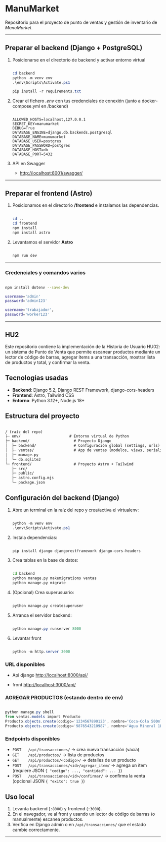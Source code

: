 # ManuMarket

Repositorio para el proyecto de punto de ventas y gestión de inventario de *ManuMarket*.

---

## Preparar el backend (Django + PostgreSQL)

1. Posicionarse en el directorio de backend y activar entorno virtual  

    ```powershell

    cd backend
    python -m venv env
    .\env\Scripts\Activate.ps1

    pip install -r requirements.txt

    ```

2. Crear el fichero *.env* con tus credenciales de conexión (junto a docker-compose.yml en /backend)

    ```dotenv

    ALLOWED_HOSTS=localhost,127.0.0.1
    SECRET_KEY=manumarket
    DEBUG=True
    DATABASE_ENGINE=django.db.backends.postgresql
    DATABASE_NAME=manumarket
    DATABASE_USER=postgres
    DATABASE_PASSWORD=postgres
    DATABASE_HOST=db
    DATABASE_PORT=5432

    ```

3. API en Swagger

    - <http://localhost:8001/swagger/>

---

## Preparar el frontend (Astro)

1. Posicionamos en el directorio **/frontend** e instalamos las dependencias.

    ```powershell

    cd ..
    cd frontend
    npm install
    npm install astro

    ```

2. Levantamos el servidor **Astro**

    ```powershell

    npm run dev

    ```

---

### Credenciales y comandos varios

```bash

npm install dotenv --save-dev

username='admin'
password='admin123'

username='trabajador',
password='worker123'

```

---

## HU2

Este repositorio contiene la implementación de la Historia de Usuario HU02: un sistema de Punto de Venta que permite escanear productos mediante un lector de código de barras, agregar ítems a una transacción, mostrar lista de productos y total, y confirmar la venta.

## Tecnologías usadas

- **Backend**: Django 5.2, Django REST Framework, django-cors-headers
- **Frontend**: Astro, Tailwind CSS
- **Entorno**: Python 3.12+, Node.js 18+

## Estructura del proyecto

```txt

/ (raíz del repo)
├─ env/                      # Entorno virtual de Python
├─ backend/                    # Proyecto Django
│  ├─ backend/                 # Configuración global (settings, urls)
│  ├─ ventas/                  # App de ventas (modelos, views, serializers)
│  ├─ manage.py
│  └─ db.sqlite3
└─ frontend/                   # Proyecto Astro + Tailwind
   ├─ src/
   ├─ public/
   ├─ astro.config.mjs
   └─ package.json

```

## Configuración del backend (Django)

1. Abre un terminal en la raíz del repo y crea/activa el virtualenv:

   ```powershell

   python -m venv env
   .\env\Scripts\Activate.ps1

   ```

2. Instala dependencias:

   ```bash

   pip install django djangorestframework django-cors-headers

   ```

3. Crea tablas en la base de datos:

   ```bash

   cd backend
   python manage.py makemigrations ventas
   python manage.py migrate

   ```

4. (Opcional) Crea superusuario:

   ```bash

   python manage.py createsuperuser

   ```

5. Arranca el servidor backend:

   ```powershell

   python manage.py runserver 8000

   ```

6. Levantar front

   ```powershell

   python -m http.server 3000

   ```

### URL disponibles

- Api django <http://localhost:8000/api/>

- front <http://localhost:3000/api/>

### AGREGAR PRODUCTOS (estando dentro de env)

   ```powershell

   python manage.py shell
   from ventas.models import Producto
   Producto.objects.create(codigo='1234567890123', nombre='Coca-Cola 500ml', precio=1.25)
   Producto.objects.create(codigo='9876543210987', nombre='Agua Mineral 1L', precio=0.95)

   ```

### Endpoints disponibles

- `POST   /api/transacciones/` → crea nueva transacción (vacía)
- `GET    /api/productos/`       → lista de productos
- `GET    /api/productos/<codigo>/` → detalles de un producto
- `POST   /api/transacciones/<id>/agregar_item/` → agrega un ítem (requiere JSON `{ "codigo": ..., "cantidad": ... }`)
- `POST   /api/transacciones/<id>/confirmar/`   → confirma la venta (opcional JSON `{ "exito": true }`)

## Uso local

1. Levanta backend (`:8000`) y frontend (`:3000`).
2. En el navegador, ve al front y usando un lector de código de barras (o manualmente) escanea productos.
3. Verifica en Django admin o en `/api/transacciones/` que el estado cambie correctamente.

---
